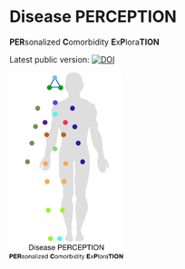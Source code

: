 # Disease PERCEPTION

**PER**sonalized **C**omorbidity **E**x**P**lora**TION**

Latest public version: [![DOI](https://zenodo.org/badge/126212770.svg)](https://zenodo.org/badge/latestdoi/126212770)

<img src="docs/disease_perception_curves.svg" alt="Disease PERCEPTION logo" width="200" />
